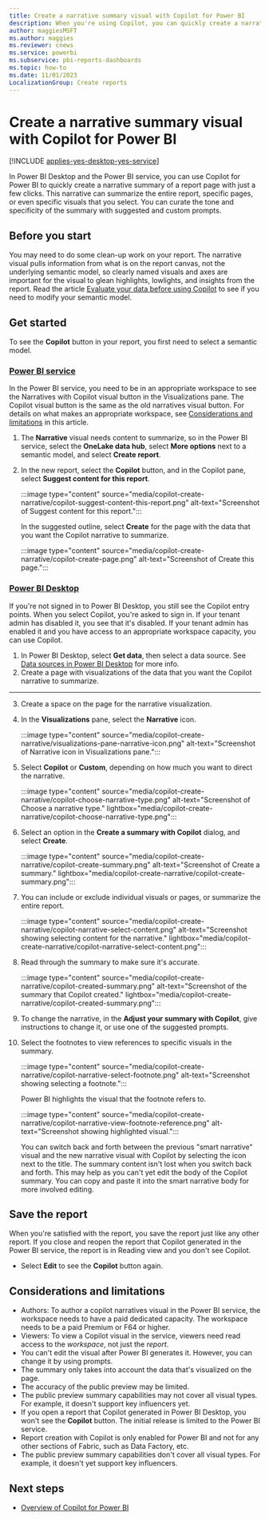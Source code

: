 ```yaml
---
title: Create a narrative summary visual with Copilot for Power BI
description: When you're using Copilot, you can quickly create a narrative summary of your report.
author: maggiesMSFT
ms.author: maggies
ms.reviewer: cnews
ms.service: powerbi
ms.subservice: pbi-reports-dashboards
ms.topic: how-to
ms.date: 11/01/2023
LocalizationGroup: Create reports
---
```


# Create a narrative summary visual with Copilot for Power BI

[!INCLUDE [applies-yes-desktop-yes-service](../includes/applies-yes-desktop-yes-service.md)]

In Power BI Desktop and the Power BI service, you can use Copilot for Power BI to quickly create a narrative summary of a report page with just a few clicks. This narrative can summarize the entire report, specific pages, or even specific visuals that you select. You can curate the tone and specificity of the summary with suggested and custom prompts.

## Before you start

You may need to do some clean-up work on your report. The narrative visual pulls information from what is on the report canvas, not the underlying semantic model, so clearly named visuals and axes are important for the visual to glean highlights, lowlights, and insights from the report. Read the article [Evaluate your data before using Copilot](copilot-evaluate-data.md) to see if you need to modify your semantic model.

## Get started

To see the **Copilot** button in your report, you first need to select a semantic model.

### [Power BI service](#tab/powerbi-service)

In the Power BI service, you need to be in an appropriate workspace to see the Narratives with Copilot visual button in the Visualizations pane. The Copilot visual button is the same as the old narratives visual button. For details on what makes an appropriate workspace, see [Considerations and limitations](#considerations-and-limitations) in this article.

1. The **Narrative** visual needs content to summarize, so in the Power BI service, select the **OneLake data hub**, select **More options** next to a semantic model, and select **Create report**.
1. In the new report, select the **Copilot** button, and in the Copilot pane, select **Suggest content for this report**. 

     :::image type="content" source="media/copilot-create-narrative/copilot-suggest-content-this-report.png" alt-text="Screenshot of Suggest content for this report.":::

    In the suggested outline, select **Create** for the page with the data that you want the Copilot narrative to summarize.

    :::image type="content" source="media/copilot-create-narrative/copilot-create-page.png" alt-text="Screenshot of Create this page.":::

### [Power BI Desktop](#tab/powerbi-desktop)

If you're not signed in to Power BI Desktop, you still see the Copilot entry points. When you select Copilot, you're asked to sign in.  If your tenant admin has disabled it, you see that it's disabled.  If your tenant admin has enabled it and you have access to an appropriate workspace capacity, you can use Copilot.

1. In Power BI Desktop, select **Get data**, then select a data source. See [Data sources in Power BI Desktop](../connect-data/desktop-data-sources.md) for more info.
1. Create a page with visualizations of the data that you want the Copilot narrative to summarize.

---

3. Create a space on the page for the narrative visualization.

1. In the **Visualizations** pane, select the **Narrative** icon.

    :::image type="content" source="media/copilot-create-narrative/visualizations-pane-narrative-icon.png" alt-text="Screenshot of Narrative icon in Visualizations pane.":::

1. Select **Copilot** or **Custom**, depending on how much you want to direct the narrative.

    :::image type="content" source="media/copilot-create-narrative/copilot-choose-narrative-type.png" alt-text="Screenshot of Choose a narrative type." lightbox="media/copilot-create-narrative/copilot-choose-narrative-type.png":::

1. Select an option in the **Create a summary with Copilot** dialog, and select **Create**.

    :::image type="content" source="media/copilot-create-narrative/copilot-create-summary.png" alt-text="Screenshot of Create a summary." lightbox="media/copilot-create-narrative/copilot-create-summary.png":::

1. You can include or exclude individual visuals or pages, or summarize the entire report.

    :::image type="content" source="media/copilot-create-narrative/copilot-narrative-select-content.png" alt-text="Screenshot showing selecting content for the narrative." lightbox="media/copilot-create-narrative/copilot-narrative-select-content.png":::

1. Read through the summary to make sure it's accurate.

    :::image type="content" source="media/copilot-create-narrative/copilot-created-summary.png" alt-text="Screenshot of the summary that Copilot created." lightbox="media/copilot-create-narrative/copilot-created-summary.png":::

1. To change the narrative, in the **Adjust your summary with Copilot**, give instructions to change it, or use one of the suggested prompts.

1. Select the footnotes to view references to specific visuals in the summary.

    :::image type="content" source="media/copilot-create-narrative/copilot-narrative-select-footnote.png" alt-text="Screenshot showing selecting a footnote.":::

    Power BI highlights the visual that the footnote refers to.

    :::image type="content" source="media/copilot-create-narrative/copilot-narrative-view-footnote-reference.png" alt-text="Screenshot showing highlighted visual.":::

    You can switch back and forth between the previous "smart narrative" visual and the new narrative visual with Copilot by selecting the icon next to the title. The summary content isn't lost when you switch back and forth. This may help as you can't yet edit the body of the Copilot summary. You can copy and paste it into the smart narrative body for more involved editing.

## Save the report

When you're satisfied with the report, you save the report just like any other report. If you close and reopen the report that Copilot generated in the Power BI service, the report is in Reading view and you don't see Copilot.

- Select **Edit** to see the **Copilot** button again. 

## Considerations and limitations

- Authors: To author a copilot narratives visual in the Power BI service, the workspace needs to have a paid dedicated capacity. The workspace needs to be a paid Premium or F64 or higher.
- Viewers: To view a Copilot visual in the service, viewers need read access to the *workspace*, not just the *report*.
- You can't edit the visual after Power BI generates it. However, you can change it by using prompts.
- The summary only takes into account the data that's visualized on the page.
- The accuracy of the public preview may be limited.
- The public preview summary capabilities may not cover all visual types. For example, it doesn't support key influencers yet.
- If you open a report that Copilot generated in Power BI Desktop, you won't see the **Copilot** button. The initial release is limited to the Power BI service.
- Report creation with Copilot is only enabled for Power BI and not for any other sections of Fabric, such as Data Factory, etc.
- The public preview summary capabilities don't cover all visual types. For example, it doesn't yet support key influencers.

## Next steps

- [Overview of Copilot for Power BI](copilot-introduction.md)